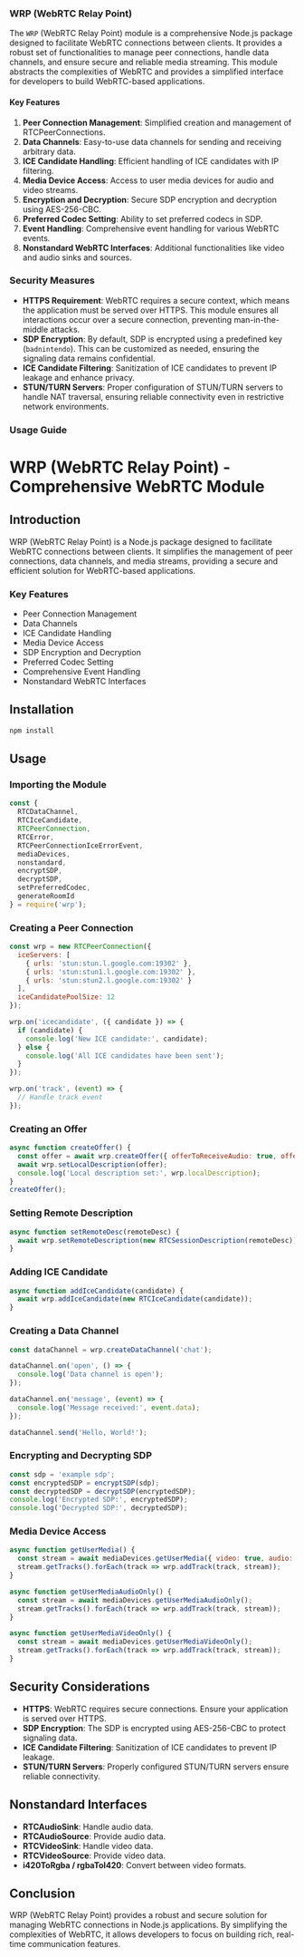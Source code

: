### WRP (WebRTC Relay Point)

The `WRP` (WebRTC Relay Point) module is a comprehensive Node.js package designed to facilitate WebRTC connections between clients. It provides a robust set of functionalities to manage peer connections, handle data channels, and ensure secure and reliable media streaming. This module abstracts the complexities of WebRTC and provides a simplified interface for developers to build WebRTC-based applications.

#### Key Features
1. **Peer Connection Management**: Simplified creation and management of RTCPeerConnections.
2. **Data Channels**: Easy-to-use data channels for sending and receiving arbitrary data.
3. **ICE Candidate Handling**: Efficient handling of ICE candidates with IP filtering.
4. **Media Device Access**: Access to user media devices for audio and video streams.
5. **Encryption and Decryption**: Secure SDP encryption and decryption using AES-256-CBC.
6. **Preferred Codec Setting**: Ability to set preferred codecs in SDP.
7. **Event Handling**: Comprehensive event handling for various WebRTC events.
8. **Nonstandard WebRTC Interfaces**: Additional functionalities like video and audio sinks and sources.

### Security Measures
- **HTTPS Requirement**: WebRTC requires a secure context, which means the application must be served over HTTPS. This module ensures all interactions occur over a secure connection, preventing man-in-the-middle attacks.
- **SDP Encryption**: By default, SDP is encrypted using a predefined key (`badnintendo`). This can be customized as needed, ensuring the signaling data remains confidential.
- **ICE Candidate Filtering**: Sanitization of ICE candidates to prevent IP leakage and enhance privacy.
- **STUN/TURN Servers**: Proper configuration of STUN/TURN servers to handle NAT traversal, ensuring reliable connectivity even in restrictive network environments.

### Usage Guide

# WRP (WebRTC Relay Point) - Comprehensive WebRTC Module

## Introduction

WRP (WebRTC Relay Point) is a Node.js package designed to facilitate WebRTC connections between clients. It simplifies the management of peer connections, data channels, and media streams, providing a secure and efficient solution for WebRTC-based applications.

### Key Features
- Peer Connection Management
- Data Channels
- ICE Candidate Handling
- Media Device Access
- SDP Encryption and Decryption
- Preferred Codec Setting
- Comprehensive Event Handling
- Nonstandard WebRTC Interfaces

## Installation

```sh
npm install
```

## Usage

### Importing the Module

```javascript
const {
  RTCDataChannel,
  RTCIceCandidate,
  RTCPeerConnection,
  RTCError,
  RTCPeerConnectionIceErrorEvent,
  mediaDevices,
  nonstandard,
  encryptSDP,
  decryptSDP,
  setPreferredCodec,
  generateRoomId
} = require('wrp');
```

### Creating a Peer Connection

```javascript
const wrp = new RTCPeerConnection({
  iceServers: [
    { urls: 'stun:stun.l.google.com:19302' },
    { urls: 'stun:stun1.l.google.com:19302' },
    { urls: 'stun:stun2.l.google.com:19302' }
  ],
  iceCandidatePoolSize: 12
});

wrp.on('icecandidate', ({ candidate }) => {
  if (candidate) {
    console.log('New ICE candidate:', candidate);
  } else {
    console.log('All ICE candidates have been sent');
  }
});

wrp.on('track', (event) => {
  // Handle track event
});
```

### Creating an Offer

```javascript
async function createOffer() {
  const offer = await wrp.createOffer({ offerToReceiveAudio: true, offerToReceiveVideo: true });
  await wrp.setLocalDescription(offer);
  console.log('Local description set:', wrp.localDescription);
}
createOffer();
```

### Setting Remote Description

```javascript
async function setRemoteDesc(remoteDesc) {
  await wrp.setRemoteDescription(new RTCSessionDescription(remoteDesc));
}
```

### Adding ICE Candidate

```javascript
async function addIceCandidate(candidate) {
  await wrp.addIceCandidate(new RTCIceCandidate(candidate));
}
```

### Creating a Data Channel

```javascript
const dataChannel = wrp.createDataChannel('chat');

dataChannel.on('open', () => {
  console.log('Data channel is open');
});

dataChannel.on('message', (event) => {
  console.log('Message received:', event.data);
});

dataChannel.send('Hello, World!');
```

### Encrypting and Decrypting SDP

```javascript
const sdp = 'example sdp';
const encryptedSDP = encryptSDP(sdp);
const decryptedSDP = decryptSDP(encryptedSDP);
console.log('Encrypted SDP:', encryptedSDP);
console.log('Decrypted SDP:', decryptedSDP);
```

### Media Device Access

```javascript
async function getUserMedia() {
  const stream = await mediaDevices.getUserMedia({ video: true, audio: true });
  stream.getTracks().forEach(track => wrp.addTrack(track, stream));
}

async function getUserMediaAudioOnly() {
  const stream = await mediaDevices.getUserMediaAudioOnly();
  stream.getTracks().forEach(track => wrp.addTrack(track, stream));
}

async function getUserMediaVideoOnly() {
  const stream = await mediaDevices.getUserMediaVideoOnly();
  stream.getTracks().forEach(track => wrp.addTrack(track, stream));
}
```

## Security Considerations

- **HTTPS**: WebRTC requires secure connections. Ensure your application is served over HTTPS.
- **SDP Encryption**: The SDP is encrypted using AES-256-CBC to protect signaling data.
- **ICE Candidate Filtering**: Sanitization of ICE candidates to prevent IP leakage.
- **STUN/TURN Servers**: Properly configured STUN/TURN servers ensure reliable connectivity.

## Nonstandard Interfaces

- **RTCAudioSink**: Handle audio data.
- **RTCAudioSource**: Provide audio data.
- **RTCVideoSink**: Handle video data.
- **RTCVideoSource**: Provide video data.
- **i420ToRgba / rgbaToI420**: Convert between video formats.

## Conclusion

WRP (WebRTC Relay Point) provides a robust and secure solution for managing WebRTC connections in Node.js applications. By simplifying the complexities of WebRTC, it allows developers to focus on building rich, real-time communication features.

